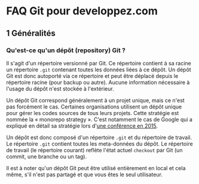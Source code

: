 # FAQ Git pour developpez.com

## 1 Généralités

### Qu'est-ce qu'un dépôt (repository) Git ?

Il s'agit d'un répertoire versionné par Git. Ce répertoire contient à sa racine un répertoire `.git` contenant toutes les données liées à ce dépôt.
Un dépôt Git est donc autoporté via ce répertoire et peut être déplacé depuis le répertoire racine (pour backup ou autre).
Aucune information nécessaire à l'usage du dépôt n'est stockée à l'extérieur.

Un dépôt Git correspond généralement à un projet unique, mais ce n'est pas forcément le cas.
Certaines organisations utilisent un dépôt unique pour gérer les codes sources de tous leurs projets.
Cette stratégie est nommée la « monorepo strategy ».
C'est notamment le cas de Google qui a expliqué en détail sa stratégie lors d'[une conférence en 2015](https://www.youtube.com/watch?v=W71BTkUbdqE).

Un dépôt est donc composé d'un répertoire `.git` et du répertoire de travail.
Le répertoire `.git` contient toutes les meta-données du dépôt.
Le répertoire de travail (le répertoire courant) reflète l'état actuel `checkout` par Git (un commit, une branche ou un tag).

Il est à noter qu'un dépôt Git peut être utilisé entièrement en local et cela même, s'il n'est pas partagé et que vous êtes le seul utilisateur.
